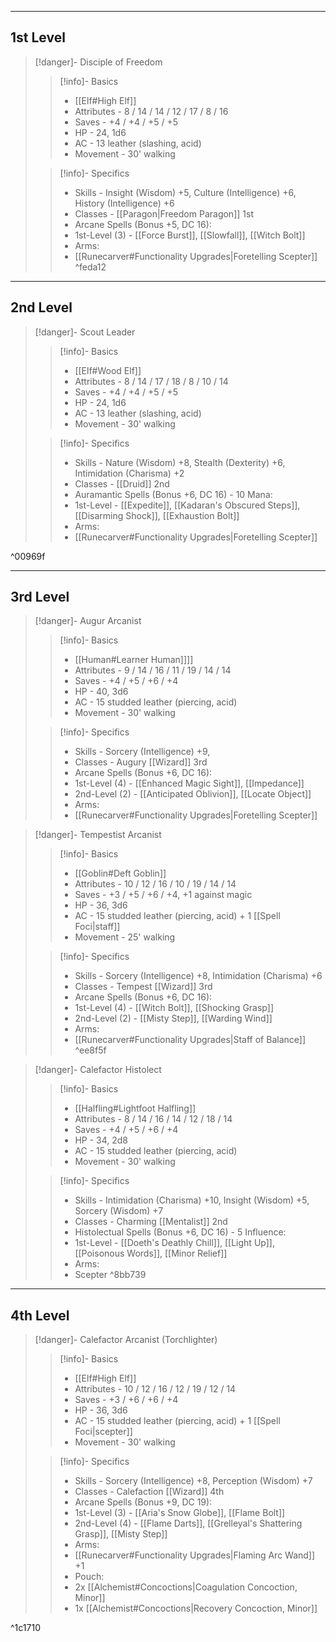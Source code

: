 -- - - -
## 1st Level

>[!danger]- Disciple of Freedom
>>[!info]- Basics
>>* [[Elf#High Elf]]
>>* Attributes - 8 / 14  / 14 / 12 / 17 / 8 / 16
>>* Saves - +4 / +4 / +5 / +5
>>* HP - 24, 1d6
>>* AC - 13 leather (slashing, acid)
>>* Movement - 30' walking
>
>>[!info]- Specifics
>>* Skills - Insight (Wisdom) +5, Culture (Intelligence) +6, History (Intelligence) +6
>>* Classes - [[Paragon|Freedom Paragon]] 1st
>>* Arcane Spells (Bonus +5, DC 16):
>>	* 1st-Level (3) - [[Force Burst]], [[Slowfall]], [[Witch Bolt]]
>>* Arms:
>>	* [[Runecarver#Functionality Upgrades|Foretelling Scepter]]
^feda12
-- - -
## 2nd Level

>[!danger]- Scout Leader
>>[!info]- Basics
>>* [[Elf#Wood Elf]]
>>* Attributes - 8 / 14 / 17 / 18 / 8 / 10 / 14
>>* Saves - +4 / +4 / +5 / +5
>>* HP - 24, 1d6
>>* AC - 13 leather (slashing, acid)
>>* Movement - 30' walking
>
>>[!info]- Specifics
>>* Skills - Nature (Wisdom) +8, Stealth (Dexterity) +6, Intimidation (Charisma) +2
>>* Classes - [[Druid]] 2nd
>>* Auramantic Spells (Bonus +6, DC 16) - 10 Mana:
>>	* 1st-Level - [[Expedite]], [[Kadaran's Obscured Steps]], [[Disarming Shock]], [[Exhaustion Bolt]]
>>* Arms:
>>	* [[Runecarver#Functionality Upgrades|Foretelling Scepter]]

^00969f

- - -
## 3rd Level

>[!danger]- Augur Arcanist
>>[!info]- Basics
>>* [[Human#Learner Human]]]]
>>* Attributes - 9 / 14  / 16 / 11 / 19 / 14 / 14
>>* Saves - +4 / +5 / +6 / +4
>>* HP - 40, 3d6
>>* AC - 15 studded leather (piercing, acid)
>>* Movement - 30' walking
>
>>[!info]- Specifics
>>* Skills - Sorcery (Intelligence) +9, 
>>* Classes - Augury [[Wizard]] 3rd
>>* Arcane Spells (Bonus +6, DC 16):
>>	* 1st-Level (4) - [[Enhanced Magic Sight]], [[Impedance]]
>>	* 2nd-Level (2) - [[Anticipated Oblivion]], [[Locate Object]]
>>* Arms:
>>	* [[Runecarver#Functionality Upgrades|Foretelling Scepter]]

>[!danger]- Tempestist Arcanist
>>[!info]- Basics
>>* [[Goblin#Deft Goblin]]
>>* Attributes - 10 / 12 / 16 / 10 / 19 / 14 / 14
>>* Saves - +3 / +5 / +6 / +4,  +1 against magic
>>* HP - 36, 3d6
>>* AC - 15 studded leather (piercing, acid) + 1 [[Spell Foci|staff]]
>>* Movement - 25' walking
>
>>[!info]- Specifics
>>* Skills - Sorcery (Intelligence) +8, Intimidation (Charisma) +6
>>* Classes - Tempest [[Wizard]] 3rd
>>* Arcane Spells (Bonus +6, DC 16):
>>	* 1st-Level (4) - [[Witch Bolt]], [[Shocking Grasp]]
>>	* 2nd-Level (2) - [[Misty Step]], [[Warding Wind]]
>>* Arms:
>>	* [[Runecarver#Functionality Upgrades|Staff of Balance]]
^ee8f5f

>[!danger]- Calefactor Histolect
>>[!info]- Basics
>>* [[Halfling#Lightfoot Halfling]]
>>* Attributes - 8 / 14 / 16 / 14 / 12 / 18 / 14
>>* Saves - +4 / +5 / +6 / +4
>>* HP - 34, 2d8
>>* AC - 15 studded leather (piercing, acid)
>>* Movement - 30' walking
>
>>[!info]- Specifics
>>* Skills - Intimidation (Charisma) +10, Insight (Wisdom) +5, Sorcery (Wisdom) +7
>>* Classes - Charming [[Mentalist]] 2nd
>>* Histolectual Spells (Bonus +6, DC 16) - 5 Influence:
>>	* 1st-Level - [[Doeth's Deathly Chill]], [[Light Up]], [[Poisonous Words]], [[Minor Relief]]
>>* Arms:
>>	* Scepter
^8bb739
-- - -
## 4th Level

>[!danger]- Calefactor Arcanist (Torchlighter)
>>[!info]- Basics
>>* [[Elf#High Elf]]
>>* Attributes - 10 / 12 / 16 / 12 / 19 / 12 / 14
>>* Saves - +3 / +6 / +6 / +4
>>* HP - 36, 3d6
>>* AC - 15 studded leather (piercing, acid) + 1 [[Spell Foci|scepter]]
>>* Movement - 30' walking
>
>>[!info]- Specifics
>>* Skills - Sorcery (Intelligence) +8, Perception (Wisdom) +7
>>* Classes - Calefaction [[Wizard]] 4th
>>* Arcane Spells (Bonus +9, DC 19):
>>	* 1st-Level (3) - [[Aria's Snow Globe]], [[Flame Bolt]]
>>	* 2nd-Level (4) - [[Flame Darts]], [[Grelleyal's Shattering Grasp]], [[Misty Step]]
>>* Arms:
>>	* [[Runecarver#Functionality Upgrades|Flaming Arc Wand]] +1
>>* Pouch:
>>	* 2x [[Alchemist#Concoctions|Coagulation Concoction, Minor]]
>>	* 1x [[Alchemist#Concoctions|Recovery Concoction, Minor]]
>>
^1c1710